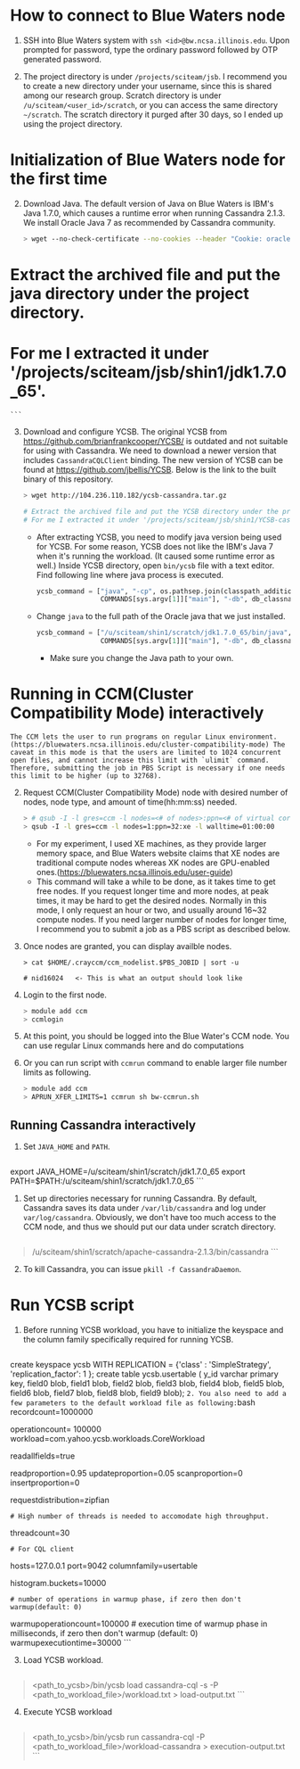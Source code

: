 # How to connect to Blue Waters node

1. SSH into Blue Waters system with `ssh <id>@bw.ncsa.illinois.edu`. Upon prompted for password, type the ordinary password followed by OTP generated password.

2. The project directory is under `/projects/sciteam/jsb`. I recommend you to create a new directory under your username, since this is shared among our research group. Scratch directory is under `/u/sciteam/<user_id>/scratch`, or you can access the same directory `~/scratch`. The scratch directory it purged after 30 days, so I ended up using the project directory.

# Initialization of Blue Waters node for the first time

2. Download Java. The default version of Java on Blue Waters is IBM's Java 1.7.0, which causes a runtime error when running Cassandra 2.1.3. We install Oracle Java 7 as recommended by Cassandra community.

    ```bash
    > wget --no-check-certificate --no-cookies --header "Cookie: oraclelicense=accept-securebackup-cookie" http://download.oracle.com/otn-pub/java/jdk/7u65-b17/jdk-7u65-linux-x64.tar.gz

 # Extract the archived file and put the java directory under the project directory.
 # For me I extracted it under '/projects/sciteam/jsb/shin1/jdk1.7.0_65'.
    ```

3. Download and configure YCSB. The original YCSB from https://github.com/brianfrankcooper/YCSB/ is outdated and not suitable for using with Cassandra. We need to download a newer version that includes `CassandraCQLClient` binding. The new version of YCSB can be found at https://github.com/jbellis/YCSB. Below is the link to the built binary of this repository.

    ```bash
    > wget http://104.236.110.182/ycsb-cassandra.tar.gz

    # Extract the archived file and put the YCSB directory under the project directory.
    # For me I extracted it under '/projects/sciteam/jsb/shin1/YCSB-cassandra-2.1.3'.
    ```
    * After extracting YCSB, you need to modify java version being used for YCSB. For some reason, YCSB does not like the IBM's Java 7 when it's running the workload. (It caused some runtime error as well.) Inside YCSB directory, open `bin/ycsb` file with a text editor. Find following line where java process is executed.
    
        ```python
        ycsb_command = ["java", "-cp", os.pathsep.join(classpath_additional + find_jars(ycsb_home, database)), \
                        COMMANDS[sys.argv[1]]["main"], "-db", db_classname] + options
        ```

    * Change `java` to the full path of the Oracle java that we just installed.

        ```python
        ycsb_command = ["/u/sciteam/shin1/scratch/jdk1.7.0_65/bin/java", "-cp", os.pathsep.join(classpath_additional + find_jars(ycsb_home, database)), \
                        COMMANDS[sys.argv[1]]["main"], "-db", db_classname] + options
        ```
        * Make sure you change the Java path to your own.


# Running in CCM(Cluster Compatibility Mode) interactively     
    The CCM lets the user to run programs on regular Linux environment.(https://bluewaters.ncsa.illinois.edu/cluster-compatibility-mode) The caveat in this mode is that the users are limited to 1024 concurrent open files, and cannot increase this limit with `ulimit` command. Therefore, submitting the job in PBS Script is necessary if one needs this limit to be higher (up to 32768).

2. Request CCM(Cluster Compatibility Mode) node with desired number of nodes, node type, and amount of time(hh:mm:ss) needed.

    ```bash
    > # qsub -I -l gres=ccm -l nodes=<# of nodes>:ppn=<# of virtual cores per node;16 or 32>:<type of node; xk or xe> -l walltime=01:00:00
    > qsub -I -l gres=ccm -l nodes=1:ppn=32:xe -l walltime=01:00:00
    ```
    * For my experiment, I used XE machines, as they provide larger memory space, and Blue Waters website claims that XE nodes are traditional compute nodes whereas XK nodes are GPU-enabled ones.(https://bluewaters.ncsa.illinois.edu/user-guide)
    * This command will take a while to be done, as it takes time to get free nodes. If you request longer time and more nodes, at peak times, it may be hard to get the desired nodes. Normally in this mode, I only request an hour or two, and usually around 16~32 compute nodes. If you need larger number of nodes for longer time, I recommend you to submit a job as a PBS script as described below.

3. Once nodes are granted, you can display availble nodes.

    ```
    > cat $HOME/.crayccm/ccm_nodelist.$PBS_JOBID | sort -u

    # nid16024   <- This is what an output should look like
    ```
4. Login to the first node.

    ```bash
    > module add ccm
    > ccmlogin
    ```

5. At this point, you should be logged into the Blue Water's CCM node. You can use regular Linux commands here and do computations

6. Or you can run script with `ccmrun` command to enable larger file number limits as following.

    ```bash
    > module add ccm
    > APRUN_XFER_LIMITS=1 ccmrun sh bw-ccmrun.sh
    ```

## Running Cassandra interactively

1. Set `JAVA_HOME` and `PATH`.

    ```bash
export JAVA_HOME=/u/sciteam/shin1/scratch/jdk1.7.0_65
export PATH=$PATH:/u/sciteam/shin1/scratch/jdk1.7.0_65
    ```

 1. Set up directories necessary for running Cassandra. By default, Cassandra saves its data under `/var/lib/cassandra` and log under `var/log/cassandra`. Obviously, we don't have too much access to the CCM node, and thus we should put our data under scratch directory.
 
    ```bash
> /u/sciteam/shin1/scratch/apache-cassandra-2.1.3/bin/cassandra
    ```
 2. To kill Cassandra, you can issue `pkill -f CassandraDaemon`.

# Run YCSB script

1. Before running YCSB workload, you have to initialize the keyspace and the column family specifically required for running YCSB.

    ```
create keyspace ycsb WITH REPLICATION = {'class' : 'SimpleStrategy', 'replication_factor': 1 };
create table ycsb.usertable (
    y_id varchar primary key,
    field0 blob,
    field1 blob,
    field2 blob,
    field3 blob,
    field4 blob,
    field5 blob,
    field6 blob,
    field7 blob,
    field8 blob,
    field9 blob);
    ```
2. You also need to add a few parameters to the default workload file as following:
    ```bash
recordcount=1000000

operationcount= 100000
workload=com.yahoo.ycsb.workloads.CoreWorkload

readallfields=true

readproportion=0.95
updateproportion=0.05
scanproportion=0
insertproportion=0

requestdistribution=zipfian

    # High number of threads is needed to accomodate high throughput.
threadcount=30

    # For CQL client
hosts=127.0.0.1
port=9042
columnfamily=usertable

histogram.buckets=10000

    # number of operations in warmup phase, if zero then don't warmup(default: 0)
warmupoperationcount=100000
    # execution time of warmup phase in milliseconds, if zero then don't warmup (default: 0)
warmupexecutiontime=30000
    ```

3. Load YCSB workload.
    ```bash
> <path_to_ycsb>/bin/ycsb load cassandra-cql -s -P <path_to_workload_file>/workload.txt > load-output.txt
    ```

4. Execute YCSB workload
    ```bash
> <path_to_ycsb>/bin/ycsb run cassandra-cql -P <path_to_workload_file>/workload-cassandra > execution-output.txt
    ```


